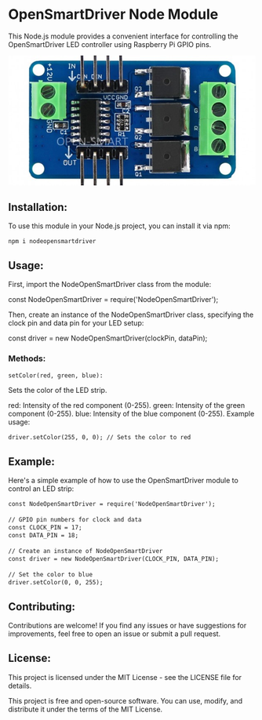 # OpenSmartDriver Node Module

This Node.js module provides a convenient interface for controlling the OpenSmartDriver LED controller using Raspberry Pi GPIO pins.

![Alt text](https://github.com/blindxfish/NodeOpenSmartDriver/blob/master/OS-P9813LEDDRIVERSCREW_1-600x315w.jpg)

## Installation:

To use this module in your Node.js project, you can install it via npm:
```
npm i nodeopensmartdriver
```
## Usage:

First, import the NodeOpenSmartDriver class from the module:

const NodeOpenSmartDriver = require('NodeOpenSmartDriver');

Then, create an instance of the NodeOpenSmartDriver class, specifying the clock pin and data pin for your LED setup:

const driver = new NodeOpenSmartDriver(clockPin, dataPin);

### Methods:
```
setColor(red, green, blue):
```
Sets the color of the LED strip.

red: Intensity of the red component (0-255).
green: Intensity of the green component (0-255).
blue: Intensity of the blue component (0-255).
Example usage:
```
driver.setColor(255, 0, 0); // Sets the color to red
```
## Example:

Here's a simple example of how to use the OpenSmartDriver module to control an LED strip:
```
const NodeOpenSmartDriver = require('NodeOpenSmartDriver');

// GPIO pin numbers for clock and data
const CLOCK_PIN = 17;
const DATA_PIN = 18;

// Create an instance of NodeOpenSmartDriver
const driver = new NodeOpenSmartDriver(CLOCK_PIN, DATA_PIN);

// Set the color to blue
driver.setColor(0, 0, 255);
```
## Contributing:

Contributions are welcome! If you find any issues or have suggestions for improvements, feel free to open an issue or submit a pull request.

## License:

This project is licensed under the MIT License - see the LICENSE file for details.

This project is free and open-source software. You can use, modify, and distribute it under the terms of the MIT License.